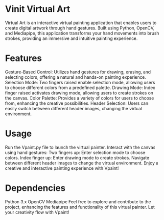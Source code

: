 # Vinit Virtual Art
Virtual Art is an interactive virtual painting application that enables users to create digital artwork through hand gestures. Built using Python, OpenCV, and Mediapipe, this application transforms your hand movements into brush strokes, providing an immersive and intuitive painting experience.

# Features
Gesture-Based Control: Utilizes hand gestures for drawing, erasing, and selecting colors, offering a natural and hands-on painting experience.
Selection Mode: Two fingers raised enable selection mode, allowing users to choose different colors from a predefined palette.
Drawing Mode: Index finger raised activates drawing mode, allowing users to create strokes on the canvas.
Color Palette: Provides a variety of colors for users to choose from, enhancing the creative possibilities.
Header Selection: Users can easily switch between different header images, changing the virtual environment.
# Usage
Run the Vpaint.py file to launch the virtual painter.
Interact with the canvas using hand gestures:
Two fingers up: Enter selection mode to choose colors.
Index finger up: Enter drawing mode to create strokes.
Navigate between different header images to change the virtual environment.
Enjoy a creative and interactive painting experience with Vpaint!
# Dependencies
Python 3.x
OpenCV
Mediapipe
Feel free to explore and contribute to the project, enhancing the features and functionality of this virtual painter. Let your creativity flow with Vpaint!

